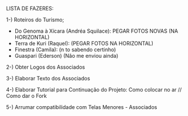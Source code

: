 LISTA DE FAZERES:

1-) Roteiros do Turismo;
- Do Genoma à Xícara (Andréa Squilace): PEGAR FOTOS NOVAS (NA HORIZONTAL)
- Terra de Kuri (Raquel): (PEGAR FOTOS NA HORIZONTAL)
- Finestra (Camila): (n to sabendo certinho)
- Guaspari (Ederson) (Não me enviou ainda)

2-) Obter Logos dos Associados

3-) Elaborar Texto dos Associados

4-) Elaborar Tutorial para Continuação do Projeto: Como colocar no ar // Como dar o Fork

5-) Arrumar compatibilidade com Telas Menores - Associados